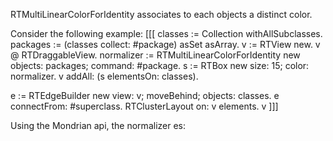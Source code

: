 RTMultiLinearColorForIdentity associates to each objects a distinct color. 

Consider the following example:
[[[
classes := Collection withAllSubclasses.
packages := (classes collect: #package) asSet asArray.
v := RTView new.
v @ RTDraggableView.
normalizer := RTMultiLinearColorForIdentity new 
					objects: packages;
					command: #package.
s := RTBox new size: 15; color: normalizer.
v addAll: (s elementsOn: classes).

e := RTEdgeBuilder new
		view: v;
		moveBehind;
		objects: classes.
e connectFrom: #superclass.
RTClusterLayout on: v elements.
v
]]]

Using the Mondrian api, the normalizer es: